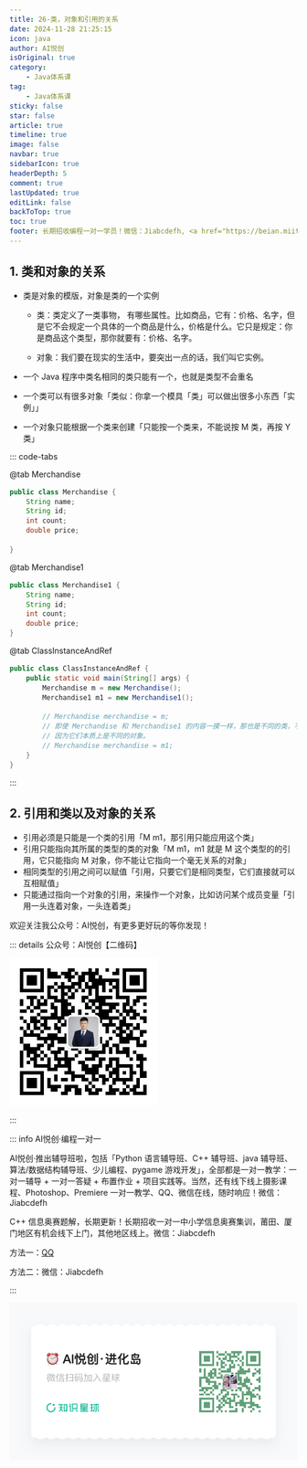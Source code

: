 ```yaml
---
title: 26-类，对象和引用的关系
date: 2024-11-28 21:25:15
icon: java
author: AI悦创
isOriginal: true
category: 
    - Java体系课
tag:
    - Java体系课
sticky: false
star: false
article: true
timeline: true
image: false
navbar: true
sidebarIcon: true
headerDepth: 5
comment: true
lastUpdated: true
editLink: false
backToTop: true
toc: true
footer: 长期招收编程一对一学员！微信：Jiabcdefh, <a href="https://beian.miit.gov.cn/" target="_blank">闽ICP备19021486号-6</a>
---
```


## 1. 类和对象的关系

- 类是对象的模版，对象是类的一个实例

    - 类：类定义了一类事物， 有哪些属性。比如商品，它有：价格、名字，但是它不会规定一个具体的一个商品是什么，价格是什么。它只是规定：你是商品这个类型，那你就要有：价格、名字。

    - 对象：我们要在现实的生活中，要突出一点的话，我们叫它实例。

- 一个 Java 程序中类名相同的类只能有一个，也就是类型不会重名 
- 一个类可以有很多对象「类似：你拿一个模具「类」可以做出很多小东西「实例」」
- 一个对象只能根据一个类来创建「只能按一个类来，不能说按 M 类，再按 Y 类」

::: code-tabs

@tab Merchandise

```java
public class Merchandise {
    String name;
    String id;
    int count;
    double price;

}
```

@tab Merchandise1

```java
public class Merchandise1 {
    String name;
    String id;
    int count;
    double price;
}
```

@tab ClassInstanceAndRef

```java
public class ClassInstanceAndRef {
    public static void main(String[] args) {
        Merchandise m = new Merchandise();
        Merchandise1 m1 = new Merchandise1();

        // Merchandise merchandise = m;
        // 即使 Merchandise 和 Merchandise1 的内容一摸一样，那也是不同的类，不同类的引用不可以互相赋值。
        // 因为它们本质上是不同的对象。
        // Merchandise merchandise = m1;
    }
}
```

:::

## 2. 引用和类以及对象的关系

- 引用必须是只能是一个类的引用「M m1，那引用只能应用这个类」
- 引用只能指向其所属的类型的类的对象「M m1，m1 就是 M 这个类型的的引用，它只能指向 M 对象，你不能让它指向一个毫无关系的对象」
- 相同类型的引用之间可以赋值「引用，只要它们是相同类型，它们直接就可以互相赋值」
- 只能通过指向一个对象的引用，来操作一个对象，比如访问某个成员变量「引用一头连着对象，一头连着类」

























欢迎关注我公众号：AI悦创，有更多更好玩的等你发现！

::: details 公众号：AI悦创【二维码】

![](/gzh.jpg)

:::

::: info AI悦创·编程一对一

AI悦创·推出辅导班啦，包括「Python 语言辅导班、C++ 辅导班、java 辅导班、算法/数据结构辅导班、少儿编程、pygame 游戏开发」，全部都是一对一教学：一对一辅导 + 一对一答疑 + 布置作业 + 项目实践等。当然，还有线下线上摄影课程、Photoshop、Premiere 一对一教学、QQ、微信在线，随时响应！微信：Jiabcdefh

C++ 信息奥赛题解，长期更新！长期招收一对一中小学信息奥赛集训，莆田、厦门地区有机会线下上门，其他地区线上。微信：Jiabcdefh

方法一：[QQ](http://wpa.qq.com/msgrd?v=3&uin=1432803776&site=qq&menu=yes)

方法二：微信：Jiabcdefh

:::

![](/zsxq.jpg)
